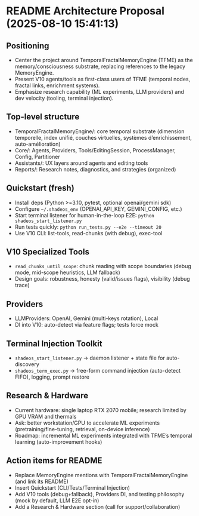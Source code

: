 # README Architecture Proposal (2025-08-10 15:41:13)

## Positioning
- Center the project around TemporalFractalMemoryEngine (TFME) as the memory/consciousness substrate, replacing references to the legacy MemoryEngine.
- Present V10 agents/tools as first-class users of TFME (temporal nodes, fractal links, enrichment systems).
- Emphasize research capability (ML experiments, LLM providers) and dev velocity (tooling, terminal injection).

## Top-level structure
- TemporalFractalMemoryEngine/: core temporal substrate (dimension temporelle, index unifié, couches virtuelles, systèmes d’enrichissement, auto-amélioration)
- Core/: Agents, Providers, Tools/EditingSession, ProcessManager, Config, Partitioner
- Assistants/: UX layers around agents and editing tools
- Reports/: Research notes, diagnostics, and strategies (organized)

## Quickstart (fresh)
- Install deps (Python >=3.10, pytest, optional openai/gemini sdk)
- Configure `~/.shadeos_env` (OPENAI_API_KEY, GEMINI_CONFIG, etc.)
- Start terminal listener for human-in-the-loop E2E: `python shadeos_start_listener.py`
- Run tests quickly: `python run_tests.py --e2e --timeout 20`
- Use V10 CLI: list-tools, read-chunks (with debug), exec-tool

## V10 Specialized Tools
- `read_chunks_until_scope`: chunk reading with scope boundaries (debug mode, mid-scope heuristics, LLM fallback)
- Design goals: robustness, honesty (valid/issues flags), visibility (debug trace)

## Providers
- LLMProviders: OpenAI, Gemini (multi-keys rotation), Local
- DI into V10: auto-detect via feature flags; tests force mock

## Terminal Injection Toolkit
- `shadeos_start_listener.py` -> daemon listener + state file for auto-discovery
- `shadeos_term_exec.py` -> free-form command injection (auto-detect FIFO), logging, prompt restore

## Research & Hardware
- Current hardware: single laptop RTX 2070 mobile; research limited by GPU VRAM and thermals
- Ask: better workstation/GPU to accelerate ML experiments (pretraining/fine-tuning, retrieval, on-device inference)
- Roadmap: incremental ML experiments integrated with TFME’s temporal learning (auto-improvement hooks)

## Action items for README
- Replace MemoryEngine mentions with TemporalFractalMemoryEngine (and link its README)
- Insert Quickstart (CLI/Tests/Terminal Injection)
- Add V10 tools (debug+fallback), Providers DI, and testing philosophy (mock by default, LLM E2E opt-in)
- Add a Research & Hardware section (call for support/collaboration)
